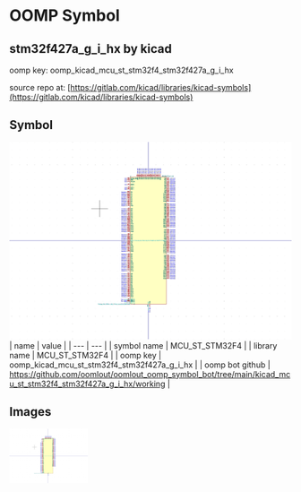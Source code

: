# OOMP Symbol  
## stm32f427a_g_i_hx  by kicad  
  
oomp key: oomp_kicad_mcu_st_stm32f4_stm32f427a_g_i_hx  
  
source repo at: [https://gitlab.com/kicad/libraries/kicad-symbols](https://gitlab.com/kicad/libraries/kicad-symbols)  
## Symbol  
  
[![working.png](working_600.png)](working.png)  
| name | value | 
| --- | --- | 
| symbol name | MCU_ST_STM32F4 | 
| library name | MCU_ST_STM32F4 | 
| oomp key | oomp_kicad_mcu_st_stm32f4_stm32f427a_g_i_hx | 
| oomp bot github | https://github.com/oomlout/oomlout_oomp_symbol_bot/tree/main/kicad_mcu_st_stm32f4_stm32f427a_g_i_hx/working | 
## Images  
  
[![working.png](working_140.png)](working.png)  
